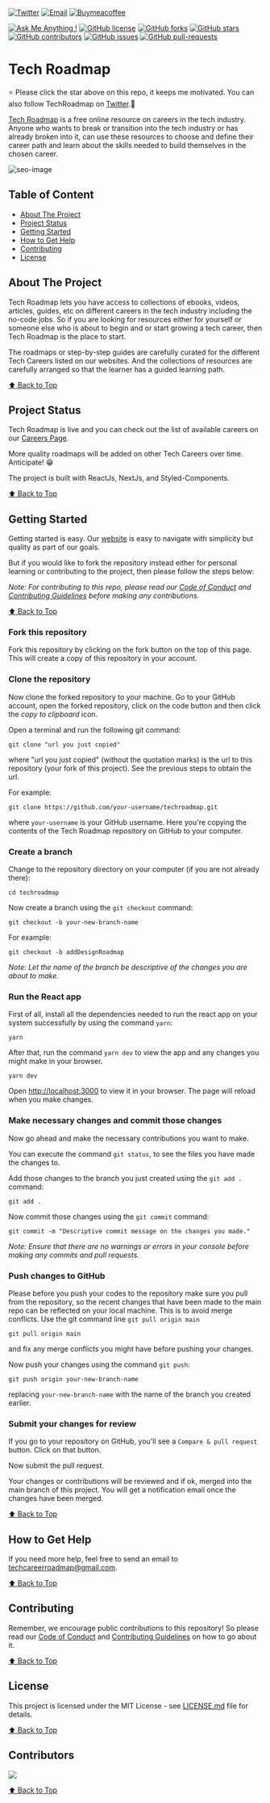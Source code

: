 <a href="https://www.twitter.com/techroadmap__"><img alt="Twitter" src="https://img.shields.io/badge/Twitter%20-%231DA1F2.svg?&style=for-the-badge&logo=Twitter&logoColor=white"/></a>
<a href="mailto:techcareerroadmap@gmail.com"><img alt="Email" src="https://img.shields.io/badge/Email%20-%23DDDDDD.svg?&style=for-the-badge&logo=Gmail&logoColor=red"/></a>
[![Buymeacoffee](https://badgen.net/badge/icon/buymeacoffee?icon=buymeacoffee&label)](https://www.buymeacoffee.com/timonwa)

[![Ask Me Anything !](https://img.shields.io/badge/Ask%20me-anything-blue.svg)](mailto:techcareerroadmap@gmail.com)
[![GitHub license](https://badgen.net/github/license/Timonwa/techroadmap)](https://github.com/Timonwa/techroadmap/blob/main/LICENSE)
[![GitHub forks](https://badgen.net/github/forks/Timonwa/techroadmap)](https://github.com/Timonwa/techroadmap/network/members)
[![GitHub stars](https://badgen.net/github/stars/Timonwa/techroadmap)](https://github.com/Timonwa/techroadmap/stargazers/)
[![GitHub contributors](https://badgen.net/github/contributors/Timonwa/techroadmap)](https://github.com/Timonwa/techroadmap/graphs/contributors/)
[![GitHub issues](https://img.shields.io/github/issues/Timonwa/techroadmap.svg)](https://github.com/Timonwa/techroadmap/issues/)
[![GitHub pull-requests](https://img.shields.io/github/issues-pr/Timonwa/techroadmap.svg)](https://github.com/Timonwa/techroadmap/pull/)

# Tech Roadmap

⭐ Please click the star above on this repo, it keeps me motivated. You can also follow TechRoadmap on [Twitter](https://twitter.com/techroadmap__).🙂

[Tech Roadmap](https://www.techroadmap.xyz) is a free online resource on careers in the tech industry.
Anyone who wants to break or transition into the tech industry or has already broken into it,
can use these resources to choose and define their career path and learn about the skills needed to build themselves in the chosen career.

![seo-image](https://user-images.githubusercontent.com/63044364/167291834-be8ee3cb-2901-4a3b-8171-daec5f469f4b.png)

## Table of Content

- [About The Project](#about-the-project)
- [Project Status](#project-status)
- [Getting Started](#getting-started)
- [How to Get Help](#how-to-get-help)
- [Contributing](#contributing)
- [License](#license)

## About The Project

Tech Roadmap lets you have access to collections of ebooks, videos, articles, guides, etc on different careers in the tech industry including the no-code jobs.
So if you are looking for resources either for yourself or someone else who is about to begin and or start growing a tech career, then Tech Roadmap is the place to start.

The roadmaps or step-by-step guides are carefully curated for the different Tech Careers listed on our websites. And the collections of resources are carefully arranged so that the learner has a guided learning path.

<!-- You can read more about what inspired Tech Roadmap in my [article](https://blog.timonwa.com/tech-roadmap-everything-you-need-to-help-you-choose-and-learn-a-career-in-tech). -->

[⬆ Back to Top](#table-of-content)

## Project Status

Tech Roadmap is live and you can check out the list of available careers on our [Careers Page](https://www.techroadmap.xyz/careers).

More quality roadmaps will be added on other Tech Careers over time. Anticipate! 😁

The project is built with ReactJs, NextJs, and Styled-Components.

[⬆ Back to Top](#table-of-content)

## Getting Started

Getting started is easy. Our [website](https://www.techroadmap.xyz) is easy to navigate with simplicity but quality as part of our goals.

But if you would like to fork the repository instead either for personal learning or contributing to the project, then please follow the steps below:

_Note: For contributing to this repo, please read our [Code of Conduct](https://github.com/Timonwa/techroadmap/blob/main/CODE_OF_CONDUCT.md) and [Contributing Guidelines](https://github.com/Timonwa/techroadmap/blob/main/CONTRIBUTING.md) before making any contributions._

[⬆ Back to Top](#table-of-content)

### Fork this repository

Fork this repository by clicking on the fork button on the top of this page.
This will create a copy of this repository in your account.

### Clone the repository

Now clone the forked repository to your machine. Go to your GitHub account, open the forked repository, click on the code button and then click the _copy to clipboard_ icon.

Open a terminal and run the following git command:

```git
git clone "url you just copied"
```

where "url you just copied" (without the quotation marks) is the url to this repository (your fork of this project). See the previous steps to obtain the url.

For example:

```git
git clone https://github.com/your-username/techroadmap.git
```

where `your-username` is your GitHub username. Here you're copying the contents of the Tech Roadmap repository on GitHub to your computer.

### Create a branch

Change to the repository directory on your computer (if you are not already there):

```git
cd techroadmap
```

Now create a branch using the `git checkout` command:

```git
git checkout -b your-new-branch-name
```

For example:

```git
git checkout -b addDesignRoadmap
```

_Note: Let the name of the branch be descriptive of the changes you are about to make._

### Run the React app

First of all, install all the dependencies needed to run the react app on your system successfully by using the command `yarn`:

```git
yarn
```

After that, run the command `yarn dev` to view the app and any changes you might make in your browser.

```git
yarn dev
```

Open [http://localhost:3000](http://localhost:3000) to view it in your browser. The page will reload when you make changes.

### Make necessary changes and commit those changes

Now go ahead and make the necessary contributions you want to make.

You can execute the command `git status`, to see the files you have made the changes to.

Add those changes to the branch you just created using the `git add .` command:

```git
git add .
```

Now commit those changes using the `git commit` command:

```git
git commit -m "Descriptive commit message on the changes you made."
```

_Note: Ensure that there are no warnings or errors in your console before making any commits and pull requests._

### Push changes to GitHub

Please before you push your codes to the repository make sure you pull from the repository, so the recent changes that have been made to the main repo can be reflected on your local machine. This is to avoid merge conflicts. Use the git command line `git pull origin main`

```
git pull origin main
```

and fix any merge conflicts you might have before pushing your changes.

Now push your changes using the command `git push`:

```git
git push origin your-new-branch-name
```

replacing `your-new-branch-name` with the name of the branch you created earlier.

### Submit your changes for review

If you go to your repository on GitHub, you'll see a `Compare & pull request` button. Click on that button.

Now submit the pull request.

Your changes or contributions will be reviewed and if ok, merged into the main branch of this project. You will get a notification email once the changes have been merged.

[⬆ Back to Top](#table-of-content)

## How to Get Help

If you need more help, feel free to send an email to <a href="mailto:techcareerroadmap@gmail.com">techcareerroadmap@gmail.com</a>.

[⬆ Back to Top](#table-of-content)

## Contributing

Remember, we encourage public contributions to this repository! So please read our [Code of Conduct](https://github.com/Timonwa/techroadmap/blob/main/CODE_OF_CONDUCT.md) and [Contributing Guidelines](https://github.com/Timonwa/techroadmap/blob/main/CONTRIBUTING.md) on how to go about it.

[⬆ Back to Top](#table-of-content)

## License

This project is licensed under the MIT License - see [LICENSE.md](https://github.com/Timonwa/techroadmap/blob/main/LICENSE) file for details.

[⬆ Back to Top](#table-of-content)

## Contributors

<a href="https://github.com/timonwa/techroadmap/graphs/contributors">
  <img src="https://contrib.rocks/image?repo=timonwa/techroadmap" />
</a>

[⬆ Back to Top](#table-of-content)

<!-- ## Authors
Timonwa
Also, please take a look at the list of contributors who participated in this project. -->
